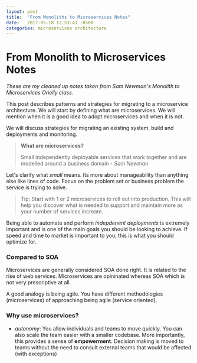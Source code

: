 ```yaml
---
layout: post
title:  "From Monoliths to Microservices Notes"
date:   2017-05-18 12:53:41 -0500
categories: microservices architecture
---
```


# From Monolith to Microservices Notes

_These are my cleaned up notes taken from Sam Newman's Monolith to Microservices Orielly class._

This post describes patterns and strategies for migrating to a microservice architecture. We will
start by defining what are microservices. We will mention when it is a good idea to adopt microservices
and when it is not.

We will discuss strategies for migrating an existing system, build and deployments and monitoring.


>
> **What are microservices?**
>
> Small independently deployable services that work together and 
> are modelled around a business domain - _Sam Newman_
> 

Let's clarify what _small_ means. Its more about manageability than anything else like 
lines of code. Focus on the problem set or business problem the service is trying to solve.

>
> Tip: Start with 1 or 2 microservices to roll out into production. This will help you discover
>      what is needed to support and maintain more as your number of services increate.
>

Being able to automate and perform _indepdenent deployments_ is extremely important and is one
of the main goals you should be looking to achieve. If speed and time to market is important to 
you, this is what you should optimize for.

### Compared to SOA
Microservices are generally considered SOA done right. It is related to the rise of web services.
Microservices are opininated whereas SOA which is not very prescriptive at all.

A good analogy is being agile. You have different methodologies (microservices) of approaching being agile (service oriented).


### Why use microservices?

 * _autonomy_: You allow individuals and teams to move quickly. You can also scale the team easier with a smaller codebase. More importantly, this provides
               a sense of __empowerment__. Decision making is moved to teams without the need to consult external teams that would be affected (with exceptions)



